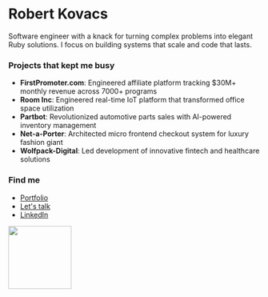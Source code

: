 # Robert Kovacs

Software engineer with a knack for turning complex problems into elegant Ruby solutions. I focus on building systems that scale and code that lasts.

### Projects that kept me busy

- **FirstPromoter.com**: Engineered affiliate platform tracking $30M+ monthly revenue across 7000+ programs
- **Room Inc**: Engineered real-time IoT platform that transformed office space utilization
- **Partbot**: Revolutionized automotive parts sales with AI-powered inventory management
- **Net-a-Porter**: Architected micro frontend checkout system for luxury fashion giant
- **Wolfpack-Digital**: Led development of innovative fintech and healthcare solutions

### Find me

- [Portfolio](https://robikovacs.com)
- [Let's talk](https://cal.com/robikovacs)
- [LinkedIn](https://www.linkedin.com/in/rikovacs/)

<img src="https://octodex.github.com/images/daftpunktocat-thomas.gif" height="126px" width="126px">
